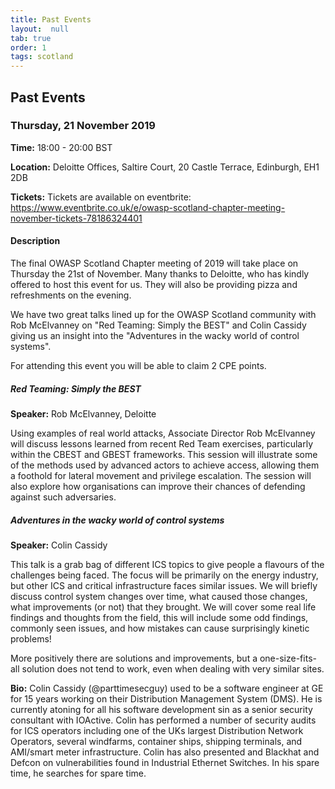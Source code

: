 ```yaml
---
title: Past Events
layout:  null
tab: true
order: 1
tags: scotland
---
```


## Past Events

### Thursday, 21 November 2019
**Time:** 18:00 - 20:00 BST

**Location:** Deloitte Offices, Saltire Court, 20 Castle Terrace, Edinburgh, EH1 2DB

**Tickets:** Tickets are available on eventbrite: https://www.eventbrite.co.uk/e/owasp-scotland-chapter-meeting-november-tickets-78186324401

#### Description
The final OWASP Scotland Chapter meeting of 2019 will take place on Thursday the 21st of November. Many thanks to Deloitte, who has kindly offered to host this event for us. They will also be providing pizza and refreshments on the evening.

We have two great talks lined up for the OWASP Scotland community with Rob McElvanney on "Red Teaming: Simply the BEST" and Colin Cassidy giving us an insight into the "Adventures in the wacky world of control systems".

For attending this event you will be able to claim 2 CPE points.

##### Red Teaming: Simply the BEST
**Speaker:** Rob McElvanney, Deloitte

Using examples of real world attacks, Associate Director Rob McElvanney will discuss lessons learned from recent Red Team exercises, particularly within the CBEST and GBEST frameworks. This session will illustrate some of the methods used by advanced actors to achieve access, allowing them a foothold for lateral movement and privilege escalation. The session will also explore how organisations can improve their chances of defending against such adversaries.

##### Adventures in the wacky world of control systems
**Speaker:** Colin Cassidy

This talk is a grab bag of different ICS topics to give people a flavours of the challenges being faced. The focus will be primarily on the energy industry, but other ICS and critical infrastructure faces similar issues. We will briefly discuss control system changes over time, what caused those changes, what improvements (or not) that they brought. We will cover some real life findings and thoughts from the field, this will include some odd findings, commonly seen issues, and how mistakes can cause surprisingly kinetic problems!

More positively there are solutions and improvements, but a one-size-fits-all solution does not tend to work, even when dealing with very similar sites.

**Bio:** Colin Cassidy (@parttimesecguy) used to be a software engineer at GE for 15 years working on their Distribution Management System (DMS). He is currently atoning for all his software development sin as a senior security consultant with IOActive. Colin has performed a number of security audits for ICS operators including one of the UKs largest Distribution Network Operators, several windfarms, container ships, shipping terminals, and AMI/smart meter infrastructure. Colin has also presented and Blackhat and Defcon on vulnerabilities found in Industrial Ethernet Switches. In his spare time, he searches for spare time.